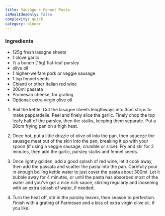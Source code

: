 ```yaml
---
title: Sausage + Fennel Pasta
isMealIdeaOnly: false
complexity: quick
category: dinner
---
```


### Ingredients
* 125g fresh lasagne sheets
* 1 clove garlic
* ½ a bunch (15g) flat-leaf parsley
* olive oil
* 1 higher-welfare pork or veggie sausage
* 1 tsp fennel seeds
* Chianti or other Italian red wine
* 200ml passata
* Parmesan cheese, for grating
* Optional: extra virgin olive oil

1. Boil the kettle. Cut the lasagne sheets lengthways into 3cm strips to make pappardelle. Peel and ﬁnely slice the garlic. Finely chop the top leafy half of the parsley, then the stalks, keeping them separate. Put a 28cm frying pan on a high heat.

2. Once hot, put a little drizzle of olive oil into the pan, then squeeze the sausage meat out of the skin into the pan, breaking it up with your spoon (if using a veggie sausage, crumble or slice). Fry and stir for 2 minutes, then add the garlic, parsley stalks and fennel seeds.
3. Once lightly golden, add a good splash of red wine, let it cook away, then add the passata and scatter the pasta into the pan. Carefully pour in enough boiling kettle water to just cover the pasta about 300ml. Let it bubble away for 4 minutes, or until the pasta has absorbed most of the water and you’ve got a nice rich sauce, stirring regularly and loosening with an extra splash of water, if needed.
4. Turn the heat off, stir in the parsley leaves, then season to perfection. Finish with a grating of Parmesan and a kiss of extra virgin olive oil, if you like.
